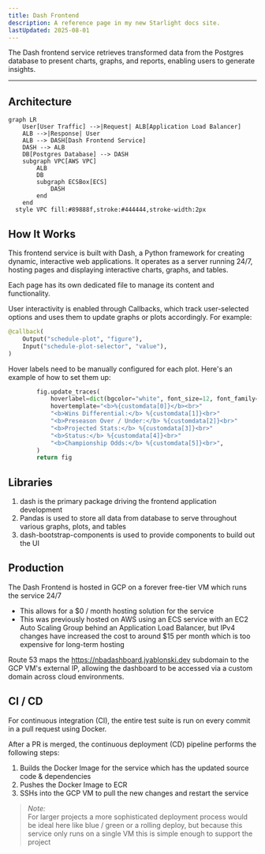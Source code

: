 ```yaml
---
title: Dash Frontend
description: A reference page in my new Starlight docs site.
lastUpdated: 2025-08-01
---
```



The Dash frontend service retrieves transformed data from the Postgres database to present charts, graphs, and reports, enabling users to generate insights.

---

## Architecture

``` mermaid
graph LR
    User[User Traffic] -->|Request| ALB[Application Load Balancer]
    ALB -->|Response| User
    ALB --> DASH[Dash Frontend Service]
    DASH --> ALB
    DB[Postgres Database] --> DASH
    subgraph VPC[AWS VPC]
        ALB
        DB
        subgraph ECSBox[ECS]
            DASH
        end
    end
  style VPC fill:#89888f,stroke:#444444,stroke-width:2px
```

## How It Works

This frontend service is built with Dash, a Python framework for creating dynamic, interactive web applications. It operates as a server running 24/7, hosting pages and displaying interactive charts, graphs, and tables.

Each page has its own dedicated file to manage its content and functionality.

User interactivity is enabled through Callbacks, which track user-selected options and uses them to update graphs or plots accordingly. For example:

``` py
@callback(
    Output("schedule-plot", "figure"),
    Input("schedule-plot-selector", "value"),
)
```

Hover labels need to be manually configured for each plot. Here's an example of how to set them up:

``` py
        fig.update_traces(
            hoverlabel=dict(bgcolor="white", font_size=12, font_family="Rockwell"),
            hovertemplate="<b>%{customdata[0]}</b><br>"
            "<b>Wins Differential:</b> %{customdata[1]}<br>"
            "<b>Preseason Over / Under:</b> %{customdata[2]}<br>"
            "<b>Projected Stats:</b> %{customdata[3]}<br>"
            "<b>Status:</b> %{customdata[4]}<br>"
            "<b>Championship Odds:</b> %{customdata[5]}<br>",
        )
        return fig
```

## Libraries

1. dash is the primary package driving the frontend application development
2. Pandas is used to store all data from database to serve throughout various graphs, plots, and tables
3. dash-bootstrap-components is used to provide components to build out the UI

## Production

The Dash Frontend is hosted in GCP on a forever free-tier VM which runs the service 24/7

- This allows for a $0 / month hosting solution for the service
- This was previously hosted on AWS using an ECS service with an EC2 Auto Scaling Group behind an Application Load Balancer, but IPv4 changes have increased the cost to around $15 per month which is too expensive for long-term hosting

Route 53 maps the https://nbadashboard.jyablonski.dev subdomain to the GCP VM's external IP, allowing the dashboard to be accessed via a custom domain across cloud environments.

## CI / CD

For continuous integration (CI), the entire test suite is run on every commit in a pull request using Docker.

After a PR is merged, the continuous deployment (CD) pipeline performs the following steps:

1. Builds the Docker Image for the service which has the updated source code & dependencies
2. Pushes the Docker Image to ECR
3. SSHs into the GCP VM to pull the new changes and restart the service

> _Note:_  
For larger projects a more sophisticated deployment process would be ideal here like blue / green or a rolling deploy, but because this service only runs on a single VM this is simple enough to support the project